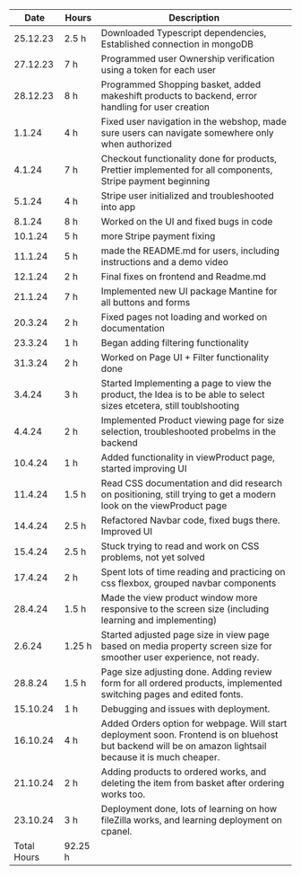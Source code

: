 | Date        | Hours   | Description                                                                                                                                              |
| ----------- | ------- | -------------------------------------------------------------------------------------------------------------------------------------------------------- |
| 25.12.23    | 2.5 h   | Downloaded Typescript dependencies, Established connection in mongoDB                                                                                    |
| 27.12.23    | 7 h     | Programmed user Ownership verification using a token for each user                                                                                       |
| 28.12.23    | 8 h     | Programmed Shopping basket, added makeshift products to backend, error handling for user creation                                                        |
| 1.1.24      | 4 h     | Fixed user navigation in the webshop, made sure users can navigate somewhere only when authorized                                                        |
| 4.1.24      | 7 h     | Checkout functionality done for products, Prettier implemented for all components, Stripe payment beginning                                              |
| 5.1.24      | 4 h     | Stripe user initialized and troubleshooted into app                                                                                                      |
| 8.1.24      | 8 h     | Worked on the UI and fixed bugs in code                                                                                                                  |
| 10.1.24     | 5 h     | more Stripe payment fixing                                                                                                                               |
| 11.1.24     | 5 h     | made the README.md for users, including instructions and a demo video                                                                                    |
| 12.1.24     | 2 h     | Final fixes on frontend and Readme.md                                                                                                                    |
| 21.1.24     | 7 h     | Implemented new UI package Mantine for all buttons and forms                                                                                             |
| 20.3.24     | 2 h     | Fixed pages not loading and worked on documentation                                                                                                      |
| 23.3.24     | 1 h     | Began adding filtering functionality                                                                                                                     |
| 31.3.24     | 2 h     | Worked on Page UI + Filter functionality done                                                                                                            |
| 3.4.24      | 3 h     | Started Implementing a page to view the product, the Idea is to be able to select sizes etcetera, still toublshooting                                    |
| 4.4.24      | 2 h     | Implemented Product viewing page for size selection, troubleshooted probelms in the backend                                                              |
| 10.4.24     | 1 h     | Added functionality in viewProduct page, started improving UI                                                                                            |
| 11.4.24     | 1.5 h   | Read CSS documentation and did research on positioning, still trying to get a modern look on the viewProduct page                                        |
| 14.4.24     | 2.5 h   | Refactored Navbar code, fixed bugs there. Improved UI                                                                                                    |
| 15.4.24     | 2.5 h   | Stuck trying to read and work on CSS problems, not yet solved                                                                                            |
| 17.4.24     | 2 h     | Spent lots of time reading and practicing on css flexbox, grouped navbar components                                                                      |
| 28.4.24     | 1.5 h   | Made the view product window more responsive to the screen size (including learning and implementing)                                                    |
| 2.6.24      | 1.25 h  | Started adjusted page size in view page based on media property screen size for smoother user experience, not ready.                                     |
| 28.8.24     | 1.5 h   | Page size adjusting done. Adding review form for all ordered products, implemented switching pages and edited fonts.                                     |
| 15.10.24    | 1 h     | Debugging and issues with deployment.                                                                                                                    |
| 16.10.24    | 4 h     | Added Orders option for webpage. Will start deployment soon. Frontend is on bluehost but backend will be on amazon lightsail because it is much cheaper. |
| 21.10.24    | 2 h     | Adding products to ordered works, and deleting the item from basket after ordering works too.                                                            |
| 23.10.24    | 3 h     | Deployment done, lots of learning on how fileZilla works, and learning deployment on cpanel.                                                             |
| Total Hours | 92.25 h |
